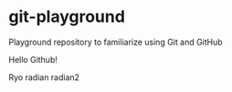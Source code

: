 # git-playground
Playground repository to familiarize using Git and GitHub

Hello Github!

Ryo
radian
radian2
